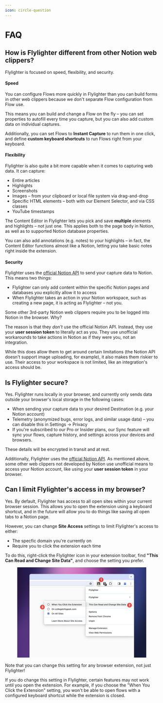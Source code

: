 ```yaml
---
icon: circle-question
---
```


# FAQ

## How is Flylighter different from other Notion web clippers?

Flylighter is focused on speed, flexibility, and security.

#### Speed

You can configure Flows more quickly in Flylighter than you can build forms in other web clippers because we don't separate Flow configuration from Flow use.

This means you can build and change a Flow on the fly – you can set properties to autofill every time you capture, but you can also add custom data on individual captures.

Additionally, you can set Flows to **Instant Capture** to run them in one click, and define **custom keyboard shortcuts** to run Flows right from your keyboard.

#### Flexibility

Flylighter is also quite a bit more capable when it comes to capturing web data. It can capture:

* Entire articles
* Highlights
* Screenshots
* Images – from your clipboard or local file system via drag-and-drop
* Specific HTML elements – both with our Element Selector, and via CSS classes
* YouTube timestamps

The Content Editor in Flylighter lets you pick and save **multiple** elements and highlights – not just one. This applies both to the page body in Notion, as well as to supported Notion database properties.

You can also add annotations (e.g. notes) to your highlights – in fact, the Content Editor functions almost like a Notion, letting you take basic notes right inside the extension.

#### Security

Flylighter uses the [official Notion API](https://developers.notion.com/) to send your capture data to Notion. This means two things:

* Flylighter can only add content within the specific Notion pages and databases you explicitly allow it to access
* When Flylighter takes an action in your Notion workspace, such as creating a new page, it is acting as Flylighter – not you.

Some other 3rd-party Notion web clippers require you to be logged into Notion in the browser. Why?

The reason is that they _don't_ use the official Notion API. Instead, they use your **user session token** to literally act as you. They use unofficial workarounds to take actions in Notion as if they were you, not an integration.

While this does allow them to get around certain limitations (the Notion API doesn't support image uploading, for example), it also makes them riskier to use. Their access to your workspace is not limited, like an integration's access should be.

## Is Flylighter secure?

Yes. Flylighter runs locally in your browser, and currently only sends data outside your browser's local storage in the following cases:

* When sending your capture data to your desired Destination (e.g. your Notion account)
* Telemetry (anonymized bugs, error logs, and similar usage data) – you can disable this in Settings → Privacy
* If you're subscribed to our Pro or Insider plans, our Sync feature will sync your flows, capture history, and settings across your devices and browsers.

These details will be encrypted in transit and at rest.

Additionally, Flylighter uses the [official Notion API](https://developers.notion.com/). As mentioned above, some other web clippers not developed by Notion use unofficial means to access your Notion account, like using your **user session token** in your browser.

## Can I limit Flylighter's access in my browser?

Yes. By default, Flylighter has access to all open sites within your current browser session. This allows you to open the extension using a keyboard shortcut, and in the future will allow you to do things like saving all open tabs to a Notion page.

However, you can change **Site Access** settings to limit Flylighter's access to either:

* The specfic domain you're currently on
* Require you to click the extension each time

To do this, right-click the Flylighter icon in your extension toolbar, find **"This Can Read and Change Site Data"**, and choose the setting you prefer.

<figure><img src="../.gitbook/assets/CleanShot 2024-02-11 at 09.58.13@2x.jpg" alt=""><figcaption></figcaption></figure>

Note that you can change this setting for any browser extension, not just Flylighter!

If you do change this setting in Flylighter, certain features may not work until you open the extension. For example, if you choose the "When You Click the Extension" setting, you won't be able to open flows with a configured keyboard shortcut while the extension is closed.
